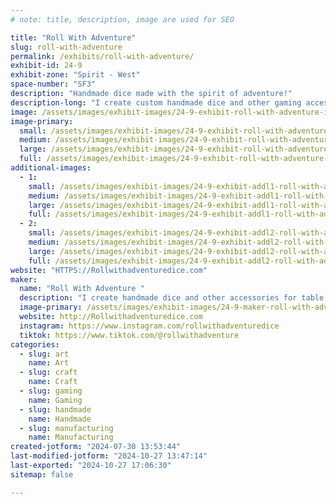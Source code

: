 ```yaml
---
# note: title, description, image are used for SEO

title: "Roll With Adventure"
slug: roll-with-adventure
permalink: /exhibits/roll-with-adventure/
exhibit-id: 24-9
exhibit-zone: "Spirit - West"
space-number: "SF3"
description: "Handmade dice made with the spirit of adventure!"
description-long: "I create custom handmade dice and other gaming accessories for TTRPGS! This includes full sets, single dice, dice rolling potions, dice keychains, dice necklaces, stickers and pins based on original art, crocheted dice bags, dice jails, and dice boxes! "
image: /assets/images/exhibit-images/24-9-exhibit-roll-with-adventure-image000000-large.jpeg
image-primary: 
  small: /assets/images/exhibit-images/24-9-exhibit-roll-with-adventure-image000000-small.jpeg
  medium: /assets/images/exhibit-images/24-9-exhibit-roll-with-adventure-image000000-medium.jpeg
  large: /assets/images/exhibit-images/24-9-exhibit-roll-with-adventure-image000000-large.jpeg
  full: /assets/images/exhibit-images/24-9-exhibit-roll-with-adventure-image000000-full.jpeg
additional-images: 
  - 1:
    small: /assets/images/exhibit-images/24-9-exhibit-addl1-roll-with-adventure-dsc-0248-small.jpeg
    medium: /assets/images/exhibit-images/24-9-exhibit-addl1-roll-with-adventure-dsc-0248-medium.jpeg
    large: /assets/images/exhibit-images/24-9-exhibit-addl1-roll-with-adventure-dsc-0248-large.jpeg
    full: /assets/images/exhibit-images/24-9-exhibit-addl1-roll-with-adventure-dsc-0248-full.jpeg
  - 2:
    small: /assets/images/exhibit-images/24-9-exhibit-addl2-roll-with-adventure-img-0408-small.jpeg
    medium: /assets/images/exhibit-images/24-9-exhibit-addl2-roll-with-adventure-img-0408-medium.jpeg
    large: /assets/images/exhibit-images/24-9-exhibit-addl2-roll-with-adventure-img-0408-large.jpeg
    full: /assets/images/exhibit-images/24-9-exhibit-addl2-roll-with-adventure-img-0408-full.jpeg
website: "HTTPS://Rollwithadventuredice.com"
maker: 
  name: "Roll With Adventure "
  description: "I create handmade dice and other accessories for table top roleplaying games! "
  image-primary: /assets/images/exhibit-images/24-9-maker-roll-with-adventure-roll-with-adventure-logo-medium.png
  website: http://Rollwithadventuredice.com
  instagram: https://www.instagram.com/rollwithadventuredice
  tiktok: https://www.tiktok.com/@rollwithadventure
categories: 
  - slug: art
    name: Art
  - slug: craft
    name: Craft
  - slug: gaming
    name: Gaming
  - slug: handmade
    name: Handmade
  - slug: manufacturing
    name: Manufacturing
created-jotform: "2024-07-30 13:53:44"
last-modified-jotform: "2024-10-27 13:47:14"
last-exported: "2024-10-27 17:06:30"
sitemap: false

---
```

